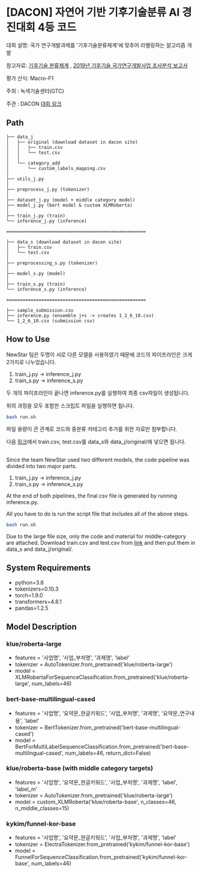 # [DACON] 자연어 기반 기후기술분류 AI 경진대회 4등 코드 

대회 설명: 국가 연구개발과제를 '기후기술분류체계'에 맞추어 라벨링하는 알고리즘 개발

참고자료:
[기후기술 분류체계](https://www.ctis.re.kr/ko/techClass/classification.do?key=1141) ,
[2019년 기후기술 국가연구개발사업 조사분석 보고서](https://www.gtck.re.kr/gtck/gtcPublication.do?mode=view&articleNo=1844&article.offset=30&articleLimit=10)

평가 산식: Macro-F1

주최 : 녹색기술센터(GTC)

주관 : DACON [대회 링크](https://dacon.io/competitions/official/235744/overview/description)

## Path
```
├── data_j
│   ├── original (download dataset in dacon site)
│   │   ├── train.csv
│   │   └── test.csv
│   │
│   └── category_add
│       └── custom_labels_mapping.csv
│
├── utils_j.py
│
├── preprocess_j.py (tokenizer)
│
├── dataset_j.py (model + middle category model)
├── model_j.py (bert model & custom XLMRoberta)
│
├── train_j.py (train)
└── inference_j.py (inference)

====================================================

├── data_s (download dataset in dacon site)
│   ├── train.csv
│   └── test.csv
│ 
├── preprocessing_s.py (tokenizer)
│
├── model_s.py (model)
│
├── train_s.py (train)
└── inference_s.py (inference)

====================================================

├── sample_submission.csv
├── inference.py (ensemble j+s -> creates 1_2_6_10.csv)
└── 1_2_6_10.csv (submission csv)

```
## How to Use

NewStar 팀은 두명이 서로 다른 모델을 사용하였기 때문에 코드의 파이프라인은 크게 2가지로 나누었습니다.  

1. train_j.py -> inference_j.py
2. train_s.py -> inference_s.py

두 개의 파이프라인이 끝나면 inference.py를 실행하여 최종 csv파일이 생성됩니다.

위의 과정을 모두 포함한 스크립트 파일을 실행하면 됩니다.

```bash
bash run.sh
```

파일 용량이 큰 관계로 코드와 중분류 카테고리 추가를 위한 자료만 첨부합니다. 

다음 [링크](https://drive.google.com/drive/folders/1DXJkhQr3Eybut7XrBgjBt-GM3apNoWHM)에서 train.csv, test.csv를 data_s와 data_j/original/에 넣으면 됩니다.

##

Since the team NewStar used two different models, the code pipeline was divided into two major parts.

1. train_j.py -> inference_j.py
2. train_s.py -> inference_s.py

At the end of both pipelines, the final csv file is generated by running inference.py.

All you have to do is run the script file that includes all of the above steps.

```bash
bash run.sh
```
Due to the large file size, only the code and material for middle-category are attached.
Download train.csv and test.csv from [link](https://drive.google.com/drive/folders/1DXJkhQr3Eybut7XrBgjBt-GM3apNoWHM) and then put them in data_s and data_j/original/.


## System Requirements
- python=3.8  
- tokenizers=0.10.3     
- torch=1.9.0  
- transformers=4.8.1  
- pandas=1.2.5  

## Model Description

### klue/roberta-large
  - features = '사업명', '사업_부처명', '과제명', 'label'
  - tokenizer = AutoTokenizer.from_pretrained('klue/roberta-large')
  - model = XLMRobertaForSequenceClassification.from_pretrained('klue/roberta-large', num_labels=46)

### bert-base-multilingual-cased
  - features = '사업명', '요약문_한글키워드', '사업_부처명', '과제명', '요약문_연구내용', 'label'
  - tokenizer = BertTokenizer.from_pretrained('bert-base-multilingual-cased')
  - model = BertForMultiLabelSequenceClassification.from_pretrained('bert-base-multilingual-cased', num_labels=46, return_dict=False)

### klue/roberta-base (with middle category targets)
  - features = '사업명', '요약문_한글키워드', '사업_부처명', '과제명', 'label', 'label_m'
  - tokenizer = AutoTokenizer.from_pretrained('klue/roberta-large')
  - model = custom_XLMRoberta('klue/roberta-base', n_classes=46, n_middle_classes=15)
  
### kykim/funnel-kor-base
  - features = '사업명', '요약문_한글키워드', '사업_부처명', '과제명', 'label'
  - tokenizer = ElectraTokenizer.from_pretrained('kykim/funnel-kor-base')
  - model = FunnelForSequenceClassification.from_pretrained('kykim/funnel-kor-base', num_labels=46)
